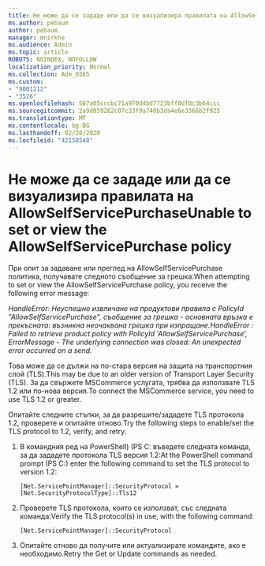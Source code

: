 ```yaml
---
title: Не може да се зададе или да се визуализира правилата на AllowSelfServicePurchase
ms.author: pebaum
author: pebaum
manager: mnirkhe
ms.audience: Admin
ms.topic: article
ROBOTS: NOINDEX, NOFOLLOW
localization_priority: Normal
ms.collection: Adm_O365
ms.custom:
- "9001212"
- "3526"
ms.openlocfilehash: 587a05cccbc71a970d4bd7723bff0df0c3b64ccc
ms.sourcegitcommit: 2a9d059262c07c33f9a740b3da4e6e3366b2f925
ms.translationtype: MT
ms.contentlocale: bg-BG
ms.lasthandoff: 02/20/2020
ms.locfileid: "42158548"
---
```

# <a name="unable-to-set-or-view-the-allowselfservicepurchase-policy"></a><span data-ttu-id="85e61-102">Не може да се зададе или да се визуализира правилата на AllowSelfServicePurchase</span><span class="sxs-lookup"><span data-stu-id="85e61-102">Unable to set or view the AllowSelfServicePurchase policy</span></span>

<span data-ttu-id="85e61-103">При опит за задаване или преглед на AllowSelfServicePurchase политика, получавате следното съобщение за грешка:</span><span class="sxs-lookup"><span data-stu-id="85e61-103">When attempting to set or view the AllowSelfServicePurchase policy, you receive the following error message:</span></span>

<span data-ttu-id="85e61-104">*HandleError: Неуспешно извличане на продуктови правила с PolicyId "AllowSelfServicePurchase", съобщение за грешка - основната връзка е прекъсната: възникна неочаквана грешка при изпращане.*</span><span class="sxs-lookup"><span data-stu-id="85e61-104">*HandleError : Failed to retrieve product policy with PolicyId 'AllowSelfServicePurchase', ErrorMessage - The underlying connection was closed: An unexpected error occurred on a send.*</span></span>

<span data-ttu-id="85e61-105">Това може да се дължи на по-стара версия на защита на транспортния слой (TLS).</span><span class="sxs-lookup"><span data-stu-id="85e61-105">This may be due to an older version of Transport Layer Security (TLS).</span></span> <span data-ttu-id="85e61-106">За да свържете MSCommerce услугата, трябва да използвате TLS 1.2 или по-нова версия.</span><span class="sxs-lookup"><span data-stu-id="85e61-106">To connect the MSCommerce service, you need to use TLS 1.2 or greater.</span></span>  

<span data-ttu-id="85e61-107">Опитайте следните стъпки, за да разрешите/зададете TLS протокола 1.2, проверете и опитайте отново.</span><span class="sxs-lookup"><span data-stu-id="85e61-107">Try the following steps to enable/set the TLS protocol to 1.2, verify, and retry.</span></span>
 1. <span data-ttu-id="85e61-108">В командния ред на PowerShell\) (PS C: въведете следната команда, за да зададете протокола TLS версия 1.2:</span><span class="sxs-lookup"><span data-stu-id="85e61-108">At the PowerShell command prompt (PS C:\) enter the following command to set the TLS protocol to version 1.2:</span></span>

    `[Net.ServicePointManager]::SecurityProtocol = [Net.SecurityProtocolType]::Tls12`

2. <span data-ttu-id="85e61-109">Проверете TLS протокола, които се използват, със следната команда:</span><span class="sxs-lookup"><span data-stu-id="85e61-109">Verify the TLS protocol(s) in use, with the following command:</span></span>

    `[Net.ServicePointManager]::SecurityProtocol` 

3. <span data-ttu-id="85e61-110">Опитайте отново да получите или актуализирате командите, ако е необходимо.</span><span class="sxs-lookup"><span data-stu-id="85e61-110">Retry the Get or Update commands as needed.</span></span>

